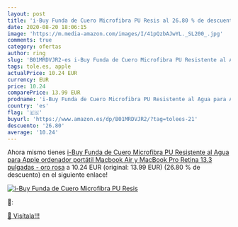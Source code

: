 ```yaml
---
layout: post
title: 'i-Buy Funda de Cuero Microfibra PU Resis al 26.80 % de descuento'
date: 2020-08-20 18:06:15
image: 'https://m.media-amazon.com/images/I/41pQzbAJwYL._SL200_.jpg'
comments: true
category: ofertas
author: ring
slug: 'B01MRDVJR2-es i-Buy Funda de Cuero Microfibra PU Resistente al Agua para...'
tags: tole.es, apple
actualPrice: 10.24 EUR
currency: EUR
price: 10.24
comparePrice: 13.99 EUR
prodname: 'i-Buy Funda de Cuero Microfibra PU Resistente al Agua para Apple ordenador portátil Macbook Air y MacBook Pro Retina 13.3 pulgadas - oro rosa'
country: 'es'
flag: '🇪🇸'
buyurl: 'https://www.amazon.es/dp/B01MRDVJR2/?tag=tolees-21'
descuento: '26.80'
average: '10.24'
---
```


Ahora mismo tienes [i-Buy Funda de Cuero Microfibra PU Resistente al Agua para Apple ordenador portátil Macbook Air y MacBook Pro Retina 13.3 pulgadas - oro rosa](https://www.amazon.es/dp/B01MRDVJR2/?tag=tolees-21) a 10.24 EUR (original: 13.99 EUR) (26.80 %  de descuento) en el siguiente enlace!

[![i-Buy Funda de Cuero Microfibra PU Resis](https://m.media-amazon.com/images/I/41pQzbAJwYL._SL200_.jpg)](https://www.amazon.es/dp/B01MRDVJR2/?tag=tolees-21)

🔎:


[🛒 Visítala!!!](https://www.amazon.es/dp/B01MRDVJR2/?tag=tolees-21)
